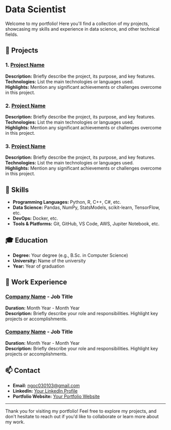 # Data Scientist

Welcome to my  portfolio! Here you'll find a collection of my projects, showcasing my skills and experience in data science, and other technical fields.

## 📂 Projects

### 1. [Project Name](https://github.com/yourusername/project-repo)
**Description:** Briefly describe the project, its purpose, and key features.  
**Technologies:** List the main technologies or languages used.  
**Highlights:** Mention any significant achievements or challenges overcome in this project.

### 2. [Project Name](https://github.com/yourusername/project-repo)
**Description:** Briefly describe the project, its purpose, and key features.  
**Technologies:** List the main technologies or languages used.  
**Highlights:** Mention any significant achievements or challenges overcome in this project.

### 3. [Project Name](https://github.com/yourusername/project-repo)
**Description:** Briefly describe the project, its purpose, and key features.  
**Technologies:** List the main technologies or languages used.  
**Highlights:** Mention any significant achievements or challenges overcome in this project.

## 🔧 Skills

- **Programming Languages:** Python, R, C++, C#, etc.
- **Data Science:** Pandas, NumPy, StatsModels, scikit-learn, TensorFlow, etc.
- **DevOps:** Docker, etc.
- **Tools & Platforms:** Git, GitHub, VS Code, AWS, Jupiter Notebook, etc.

## 🎓 Education

- **Degree:** Your degree (e.g., B.Sc. in Computer Science)
- **University:** Name of the university
- **Year:** Year of graduation

## 💼 Work Experience

### [Company Name](https://www.companywebsite.com) - Job Title
**Duration:** Month Year - Month Year  
**Description:** Briefly describe your role and responsibilities. Highlight key projects or accomplishments.

### [Company Name](https://www.companywebsite.com) - Job Title
**Duration:** Month Year - Month Year  
**Description:** Briefly describe your role and responsibilities. Highlight key projects or accomplishments.

## 📫 Contact

- **Email:** ngoc030103@gmail.com
- **LinkedIn:** [Your LinkedIn Profile](https://www.linkedin.com/in/yourprofile/)
- **Portfolio Website:** [Your Portfolio Website](https://www.yourwebsite.com)

---

Thank you for visiting my portfolio! Feel free to explore my projects, and don't hesitate to reach out if you'd like to collaborate or learn more about my work.
